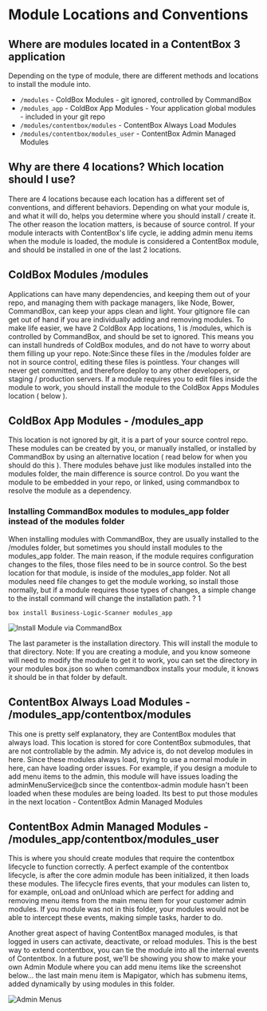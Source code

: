# Module Locations and Conventions

## Where are modules located in a ContentBox 3 application

Depending on the type of module, there are different methods and locations to install the module into.

- `/modules` - ColdBox Modules - git ignored, controlled by CommandBox
- `/modules_app` - ColdBox App Modules - Your application global modules - included in your git repo
- `/modules/contentbox/modules` - ContentBox Always Load Modules
- `/modules/contentbox/modules_user` - ContentBox Admin Managed Modules

## Why are there 4 locations? Which location should I use?

There are 4 locations because each location has a different set of conventions, and different behaviors. Depending on what your module is, and what it will do, helps you determine where you should install / create it. The other reason the location matters, is because of source control. If your module interacts with ContentBox's life cycle, ie adding admin menu items when the module is loaded, the module is considered a ContentBox module, and should be installed in one of the last 2 locations.

## ColdBox Modules /modules

Applications can have many dependencies, and keeping them out of your repo, and managing them with package managers, like Node, Bower, CommandBox, can keep your apps clean and light. Your gitignore file can get out of hand if you are individually adding and removing modules. To make life easier, we have 2 ColdBox App locations, 1 is /modules, which is controlled by CommandBox, and should be set to ignored. 
This means you can install hundreds of ColdBox modules, and do not have to worry about them filling up your repo.
Note:Since these files in the /modules folder are not in source control, editing these files is pointless. Your changes will never get committed, and therefore deploy to any other developers, or staging / production servers. If a module requires you to edit files inside the module to work, you should install the module to the ColdBox Apps Modules location ( below ).

## ColdBox App Modules - /modules_app

This location is not ignored by git, it is a part of your source control repo. These modules can be created by you, or manually installed, or installed by CommandBox by using an alternative location ( read below for when you should do this ). There modules behave just like modules installed into the modules folder, the main difference is source control. Do you want the module to be embedded in your repo, or linked, using commandbox to resolve the module as a dependency.

### Installing CommandBox modules to modules_app folder instead of the modules folder

When installing modules with CommandBox, they are usually installed to the /modules folder, but sometimes you should install modules to the modules_app folder. The main reason, if the module requires configuration changes to the files, those files need to be in source control. So the best location for that module, is inside of the modules_app folder. Not all modules need file changes to get the module working, so install those normally, but if a module requires those types of changes, a simple change to the install command will change the installation path.
?
1
	
```box install Business-Logic-Scanner modules_app```

![Install Module via CommandBox](installModuleAltDirectory.png)

The last parameter is the installation directory. This will install the module to that directory.
Note: If you are creating a module, and you know someone will need to modify the module to get it to work, you can set the directory in your modules box.json so when commandbox installs your module, it knows it should be in that folder by default.

## ContentBox Always Load Modules - /modules_app/contentbox/modules

This one is pretty self explanatory, they are ContentBox modules that always load. This location is stored for core ContentBox submodules, that are not controllable by the admin. My advice is, do not develop modules in here. Since these modules always load, trying to use a normal module in here, can have loading order issues. For example, if you design a module to add menu items to the admin, this module will have issues loading the adminMenuService@cb since the contentbox-admin module hasn't been loaded when these modules are being loaded. Its best to put those modules in the next location - ContentBox Admin Managed Modules

## ContentBox Admin Managed Modules - /modules_app/contentbox/modules_user

This is where you should create modules that require the contentbox lifecycle to function correctly. A perfect example of the contentbox lifecycle, is after the core admin module has been initialized, it then loads these modules. The lifecycle fires events, that your modules can listen to, for example, onLoad and onUnload which are perfect for adding and removing menu items from the main menu item for your customer admin modules. If you module was not in this folder, your modules would not be able to intercept these events, making simple tasks, harder to do.

Another great aspect of having ContentBox managed modules, is that logged in users can activate, deactivate, or reload modules. This is the best way to extend contentbox, you can tie the module into all the internal events of Contentbox. In a future post, we'll be showing you show to make your own Admin Module where you can add menu items like the screenshot below... the last main menu item is Mapigator, which has submenu items, added dynamically by using modules in this folder.

![Admin Menus](adminMenus.jpg)